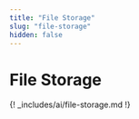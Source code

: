 ```yaml
---
title: "File Storage"
slug: "file-storage"
hidden: false
---
```

# File Storage

{! _includes/ai/file-storage.md !}